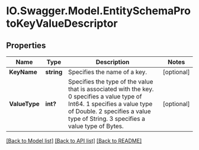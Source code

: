 # IO.Swagger.Model.EntitySchemaProtoKeyValueDescriptor
## Properties

Name | Type | Description | Notes
------------ | ------------- | ------------- | -------------
**KeyName** | **string** | Specifies the name of a key. | [optional] 
**ValueType** | **int?** | Specifies the type of the value that is associated with the key. 0 specifies a value type of Int64. 1 specifies a value type of Double. 2 specifies a value type of String. 3 specifies a value type of Bytes. | [optional] 

[[Back to Model list]](../README.md#documentation-for-models) [[Back to API list]](../README.md#documentation-for-api-endpoints) [[Back to README]](../README.md)

